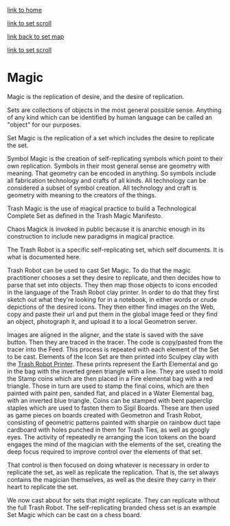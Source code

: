 

[link to home](index.html)

[link to set scroll](scrolls/set)

[link back to set map](maps/set)

[link to set scroll](scrolls/set)

# Magic

Magic is the replication of desire, and the desire of replication.  

Sets are collections of objects in the most general possible sense.  Anything of any kind which can be identified by human language can be called an "object" for our purposes.

Set Magic is the replication of a set which includes the desire to replicate the set.  

Symbol Magic is the creation of self-replicating symbols which point to their own replication.  Symbols in their most general sense are geometry with meaning.  That geometry can be encoded in anything.  So symbols include all fabrication technology and crafts of all kinds.  All technology can be considered a subset of symbol creation.  All technology and craft is geometry with meaning to the creators of the things.

Trash Magic is the use of magical practice to build a Technological Complete Set as defined in the Trash Magic Manifesto.  

Chaos Magick is invoked in public because it is anarchic enough in its construction to include new paradigms in magical practice.  

The Trash Robot is a specific self-replicating set, which self documents.  It is what is documented here.

Trash Robot can be used to cast Set Magic.  To do that the magic practitioner chooses a set they desire to replicate, and then decides how to parse that set into objects.  They then map those objects to icons encoded in the language of the Trash Robot clay printer.  In order to do that they first sketch out what they're looking for in a notebook, in either words or crude depictions of the desired icons.  They then either find images on the Web, copy and paste their url and put them in the global image feed or they find an object, photograph it, and upload it to a local Geometron server.  

Images are aligned in the aligner, and the state is saved with the save button.  Then they are traced in the tracer.  The code is copy/pasted from the tracer into the Feed.  This process is repeated with each element of the Set to be cast.  Elements of the Icon Set are then printed into Sculpey clay with the [Trash Robot Printer](maps/robot).  These prints represent the Earth Elemental and go in the bag with the inverted green triangle with a line.  They are used to mold the Stamp coins which are then placed in a Fire elemental bag with a red triangle.  Those in turn are used to stamp the final coins, which are then painted with paint pen, sanded flat, and placed in a Water Elemental bag, with an inverted blue triangle.  Coins can be stamped with bent paperclip staples which are used to fasten them to Sigil Boards.  These are then used as game pieces on boards created with Geometron and Trash Robot, consisting of geometric patterns painted with sharpie on rainbow duct tape cardboard with holes punched in them for Trash Ties, as well as googly eyes.  The activity of repeatedly re arranging the icon tokens on the board engages the mind of the magician with the elements of the set, creating the deep focus required to improve control over the elements of that set.  

That control is then focused on doing whatever is necessary in order to replicate the set, as well as replicate the replication.  That is, the set always contains the magician themselves, as well as the desire they carry in their heart to replicate the set. 

We now cast about for sets that might replicate.  They can replicate without the full Trash Robot. The self-replicating branded chess set is an example Set Magic which can be cast on a chess board.




